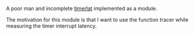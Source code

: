 A poor man and incomplete
[timerlat](https://www.kernel.org/doc/html/latest/trace/timerlat-tracer.html)
implemented as a module.

The motivation for this module is that I want to use the function tracer while
measuring the timer interrupt latency.
